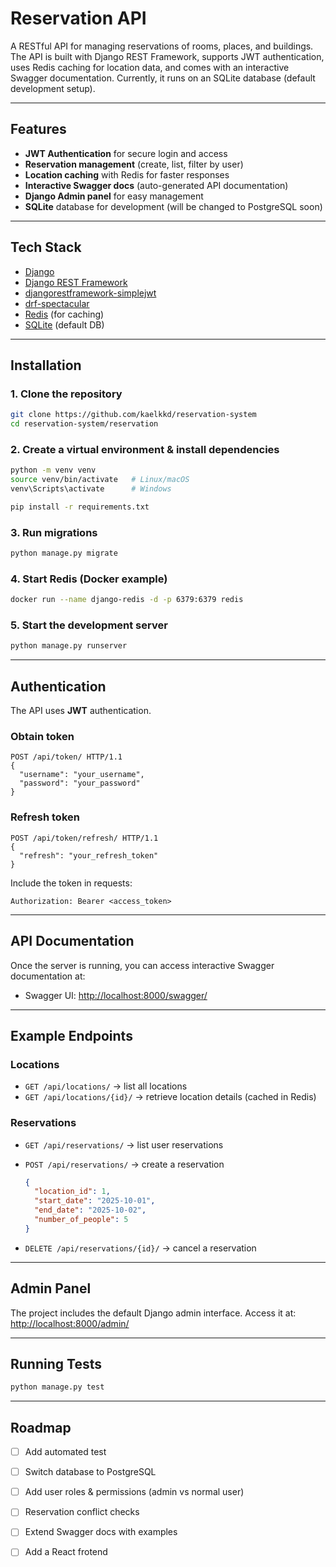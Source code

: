 # Reservation API

A RESTful API for managing reservations of rooms, places, and buildings.
The API is built with Django REST Framework, supports JWT authentication, uses Redis caching for location data, and comes with an interactive Swagger documentation.
Currently, it runs on an SQLite database (default development setup).

---

## Features

* **JWT Authentication** for secure login and access
* **Reservation management** (create, list, filter by user)
* **Location caching** with Redis for faster responses
* **Interactive Swagger docs** (auto-generated API documentation)
* **Django Admin panel** for easy management
* **SQLite** database for development (will be changed to PostgreSQL soon)

---

## Tech Stack

* [Django](https://www.djangoproject.com/)
* [Django REST Framework](https://www.django-rest-framework.org/)
* [djangorestframework-simplejwt](https://django-rest-framework-simplejwt.readthedocs.io/en/latest/)
* [drf-spectacular](https://drf-spectacular.readthedocs.io/en/latest/)
* [Redis](https://redis.io/) (for caching)
* [SQLite](https://www.sqlite.org/) (default DB)

---

## Installation

### 1. Clone the repository

```bash
git clone https://github.com/kaelkkd/reservation-system
cd reservation-system/reservation
```

### 2. Create a virtual environment & install dependencies

```bash
python -m venv venv
source venv/bin/activate   # Linux/macOS
venv\Scripts\activate      # Windows

pip install -r requirements.txt
```

### 3. Run migrations

```bash
python manage.py migrate
```

### 4. Start Redis (Docker example)

```bash
docker run --name django-redis -d -p 6379:6379 redis
```

### 5. Start the development server

```bash
python manage.py runserver
```

---

## Authentication

The API uses **JWT** authentication.

### Obtain token

```http
POST /api/token/ HTTP/1.1
{
  "username": "your_username",
  "password": "your_password"
}
```

### Refresh token

```http
POST /api/token/refresh/ HTTP/1.1
{
  "refresh": "your_refresh_token"
}
```

Include the token in requests:

```http
Authorization: Bearer <access_token>
```

---

## API Documentation

Once the server is running, you can access interactive Swagger documentation at:

* Swagger UI: [http://localhost:8000/swagger/](http://localhost:8000/swagger/)

---

## Example Endpoints

### Locations

* `GET /api/locations/` → list all locations
* `GET /api/locations/{id}/` → retrieve location details (cached in Redis)

### Reservations

* `GET /api/reservations/` → list user reservations
* `POST /api/reservations/` → create a reservation

  ```json
  {
    "location_id": 1,
    "start_date": "2025-10-01",
    "end_date": "2025-10-02",
    "number_of_people": 5
  }
  ```
* `DELETE /api/reservations/{id}/` → cancel a reservation

---

## Admin Panel

The project includes the default Django admin interface.
Access it at: [http://localhost:8000/admin/](http://localhost:8000/admin/)

---

## Running Tests

```bash
python manage.py test
```

---

## Roadmap

* [ ] Add automated test
* [ ] Switch database to PostgreSQL
* [ ] Add user roles & permissions (admin vs normal user)
* [ ] Reservation conflict checks
* [ ] Extend Swagger docs with examples
* [ ] Add a React frotend



